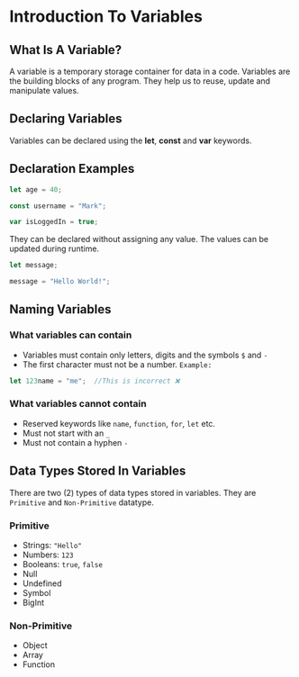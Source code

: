 # Introduction To Variables

## What Is A Variable?
A variable is a temporary storage container for data in a code. Variables are the building blocks of any program. They help us to reuse, update and manipulate values. 

## Declaring Variables
Variables can be declared using the <strong>let</strong>, <strong>const</strong> and <strong>var</strong> keywords. 

## Declaration Examples

```js 
let age = 40; 
```
```js
const username = "Mark";
```
```js
var isLoggedIn = true;
```
They can be declared without assigning any value. The values can be updated during runtime.

```js
let message;

message = "Hello World!";
```
## Naming Variables

### What variables can contain
* Variables must contain only letters, digits and the symbols ``$`` and ``-``
* The first character must not be a number. `Example:` 
```js 
let 123name = "me";  //This is incorrect ❌
```
### What variables cannot contain
* Reserved keywords like ``name``, ``function``, ``for``, ``let`` etc.
* Must not start with an ``_``
* Must not contain a hyphen ``-``


## Data Types Stored In Variables
There are two (2) types of data types stored in variables. They are ``Primitive`` and ``Non-Primitive`` datatype.

### Primitive
* Strings: ``"Hello"``
* Numbers: ``123``
* Booleans: ``true``, ``false``
* Null
* Undefined
* Symbol
* BigInt

### Non-Primitive
* Object
* Array
* Function

